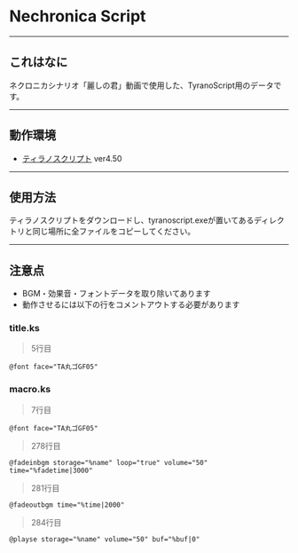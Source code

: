 # Nechronica Script

----
## これはなに
ネクロニカシナリオ「麗しの君」動画で使用した、TyranoScript用のデータです。

----
## 動作環境
* [ティラノスクリプト](http://tyrano.jp) ver4.50

----
## 使用方法
ティラノスクリプトをダウンロードし、tyranoscript.exeが置いてあるディレクトリと同じ場所に全ファイルをコピーしてください。

----
## 注意点
* BGM・効果音・フォントデータを取り除いてあります
* 動作させるには以下の行をコメントアウトする必要があります

### title.ks
> 5行目

    @font face="TA丸ゴGF05"

### macro.ks

> 7行目

    @font face="TA丸ゴGF05"
> 278行目

    @fadeinbgm storage="%name" loop="true" volume="50" time="%fadetime|3000"
> 281行目

    @fadeoutbgm time="%time|2000"
> 284行目

    @playse storage="%name" volume="50" buf="%buf|0"
